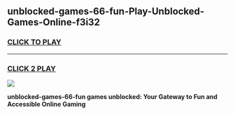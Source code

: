 
## unblocked-games-66-fun-Play-Unblocked-Games-Online-f3i32
<h3>
<a href="https://premium76.site?title=unblocked-games-66-fun&ref=25A">CLICK TO PLAY</a></h3>
<hr>

<h3>
<a href="https://premium76.site?title=unblocked-games-66-fun&ref=25A">CLICK 2 PLAY</a>
  
</h3>

<a href="https://premium76.site?title=unblocked-games-66-fun&ref=25A"><img src="https://clearcache.store/games.png"></a>


**unblocked-games-66-fun games unblocked: Your Gateway to Fun and Accessible Online Gaming**
